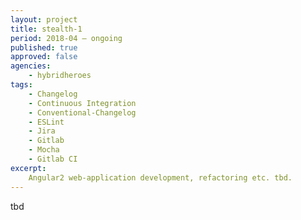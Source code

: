 ```yaml
---
layout: project
title: stealth-1
period: 2018-04 – ongoing
published: true
approved: false
agencies:
    - hybridheroes
tags:    
    - Changelog
    - Continuous Integration
    - Conventional-Changelog
    - ESLint
    - Jira
    - Gitlab
    - Mocha
    - Gitlab CI
excerpt:
    Angular2 web-application development, refactoring etc. tbd.
---
```

tbd
